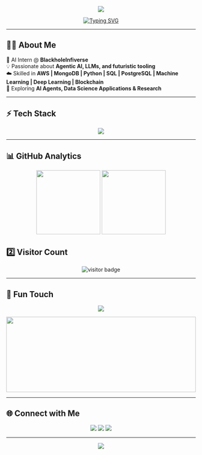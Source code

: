 <!-- Banner -->
<p align="center">
  <img src="https://capsule-render.vercel.app/api?type=waving&color=7B2CBF&height=250&section=header&text=Yashika%20Tirkey&fontSize=60&fontColor=FFFFFF&animation=fadeIn" />
</p>

<!-- Typing Animation -->
<p align="center">
  <a href="https://github.com/yashikart">
    <img src="https://readme-typing-svg.herokuapp.com?font=Fira+Code&weight=600&size=24&pause=1000&color=9D4EDD&center=true&vCenter=true&width=600&lines=AI+Intern+%40+BlackholeInfiverse;Passionate+about+Data+Science+%26+AI;Exploring+Agentic+AI+%26+LLMs;AWS+%7C+MongoDB+%7C+Python+%7C+SQL+%7C+PostgreSQL;Building+Futuristic+AI+Projects;Blockchain+%7C+Ethereum" alt="Typing SVG" />
  </a>
</p>

---

## 👩‍💻 About Me  
🌌 AI Intern @ **BlackholeInfiverse**  
💡 Passionate about **Agentic AI, LLMs, and futuristic tooling**  
☁️ Skilled in **AWS | MongoDB | Python | SQL | PostgreSQL | Machine Learning | Deep Learning | Blockchain**  
🚀 Exploring **AI Agents, Data Science Applications & Research**  


---

## ⚡ Tech Stack  

<p align="center">
  <img src="https://skillicons.dev/icons?i=python,tensorflow,pytorch,mysql,postgres,mongodb,aws,git,github,docker,html,css,js,ethereum" />
</p>

---

## 📊 GitHub Analytics  

<p align="center">
  <img src="https://github-readme-stats.vercel.app/api?username=yashikart&show_icons=true&theme=midnight-purple&hide_border=true&count_private=true" height="170"/>
  <img src="https://github-readme-streak-stats.herokuapp.com/?user=yashikart&theme=midnight-purple&hide_border=true" height="170"/>
</p>

## 2️⃣ Visitor Count  

<p align="center">
  <img src="https://visitor-badge.laobi.icu/badge?page_id=yashikart.yashikart" alt="visitor badge"/>
</p>

---

## 🌌 Fun Touch  

<p align="center">
  <img src="https://github-profile-trophy.vercel.app/?username=yashikart&theme=dracula&no-frame=true&row=1&column=6" />
</p>

<p align="center">
  <img src="https://raw.githubusercontent.com/rodrigograca31/rodrigograca31/master/matrix.svg" width="100%" height="200px"/>
</p>

---

## 🌐 Connect with Me  

<p align="center">
  <a href="https://www.linkedin.com/in/yashika-tirkey2001/"><img src="https://img.shields.io/badge/LinkedIn-9D4EDD?style=for-the-badge&logo=linkedin&logoColor=white"/></a>
  <a href="mailto:riyashika20@gmail.com"><img src="https://img.shields.io/badge/Email-7B2CBF?style=for-the-badge&logo=gmail&logoColor=white"/></a>
  <a href="https://github.com/yashikart"><img src="https://img.shields.io/badge/GitHub-7B2CBF?style=for-the-badge&logo=github&logoColor=white"/></a>
</p>

---

<!-- Footer -->
<p align="center">
  <img src="https://capsule-render.vercel.app/api?type=waving&color=7B2CBF&height=120&section=footer"/>
</p>
